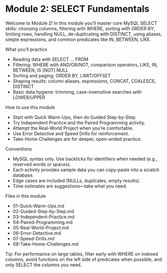 # Module 2: SELECT Fundamentals

Welcome to Module 2! In this module you’ll master core MySQL SELECT skills: choosing columns, filtering with WHERE, sorting with ORDER BY, limiting rows, handling NULL, de-duplicating with DISTINCT, using aliases, simple expressions, and common predicates like IN, BETWEEN, LIKE.

What you’ll practice
- Reading data with SELECT ... FROM
- Filtering: WHERE with AND/OR/NOT, comparison operators, LIKE, IN, BETWEEN, IS [NOT] NULL
- Sorting and paging: ORDER BY, LIMIT/OFFSET
- Shaping results: column aliases, expressions, CONCAT, COALESCE, DISTINCT
- Basic data hygiene: trimming, case-insensitive searches with LOWER/UPPER

How to use this module
- Start with Quick Warm-Ups, then do Guided Step-by-Step.
- Try Independent Practice and the Paired Programming activity.
- Attempt the Real-World Project when you’re comfortable.
- Use Error Detective and Speed Drills for reinforcement.
- Take-Home Challenges are for deeper, open-ended practice.

Conventions
- MySQL syntax only. Use backticks for identifiers when needed (e.g., reserved words or spaces).
- Each activity provides sample data you can copy-paste into a scratch database.
- Edge cases are included (NULLs, duplicates, empty results).
- Time estimates are suggestions—take what you need.

Files in this module
- 01-Quick-Warm-Ups.md
- 02-Guided-Step-by-Step.md
- 03-Independent-Practice.md
- 04-Paired-Programming.md
- 05-Real-World-Project.md
- 06-Error-Detective.md
- 07-Speed-Drills.md
- 08-Take-Home-Challenges.md

Tip: For performance on large tables, filter early with WHERE on indexed columns, avoid functions on the left side of predicates when possible, and only SELECT the columns you need.
